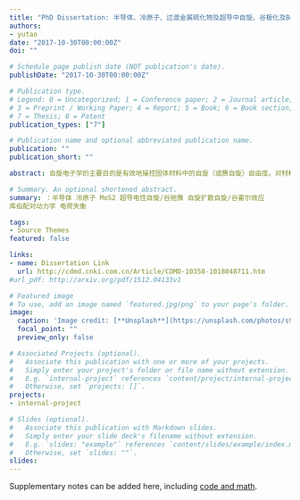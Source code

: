 ```yaml
---
title: "PhD Dissertation: 半导体、冷原子、过渡金属硫化物及超导中自旋、谷极化及Bogoliubov准粒子的动力学研究"
authors: 
- yutao
date: "2017-10-30T00:00:00Z"
doi: ""

# Schedule page publish date (NOT publication's date).
publishDate: "2017-10-30T00:00:00Z"

# Publication type.
# Legend: 0 = Uncategorized; 1 = Conference paper; 2 = Journal article;
# 3 = Preprint / Working Paper; 4 = Report; 5 = Book; 6 = Book section;
# 7 = Thesis; 8 = Patent
publication_types: ["7"]

# Publication name and optional abbreviated publication name.
publication: ""
publication_short: ""

abstract: 自旋电子学的主要目的是有效地操控固体材料中的自旋（或赝自旋）自由度。对材料中自旋和电荷的动力学及它们的相互影响的理解对自旋电子学的发展非常重要。针对这一问题，本论文根据所关心的物理系统分为三个部分。在第一部分，我们研究半导体及超冷原子中的自旋动力学，其中包括自旋弛豫和自旋扩散。在第二部分，我们研究单层和双层过渡金属硫属化物中由激子引起的谷极化的动力学，其中包括谷去极化动力学和激子的谷霍尔效应。最后在第三部分，我们集中研究s-波和(s + p)-波超导体中Bogoliubov准粒子和凝聚体的自旋及电荷动力学。.

# Summary. An optional shortened abstract.
summary: ：半导体 冷原子 MoS2 超导电性自旋/谷弛豫 自旋扩散自旋/谷霍尔效应
库伯配对动力学 电荷失衡

tags:
- Source Themes
featured: false

links:
- name: Dissertation Link
  url: http://cdmd.cnki.com.cn/Article/CDMD-10358-1018048711.htm
#url_pdf: http://arxiv.org/pdf/1512.04133v1

# Featured image
# To use, add an image named `featured.jpg/png` to your page's folder. 
image:
  caption: 'Image credit: [**Unsplash**](https://unsplash.com/photos/s9CC2SKySJM)'
  focal_point: ""
  preview_only: false

# Associated Projects (optional).
#   Associate this publication with one or more of your projects.
#   Simply enter your project's folder or file name without extension.
#   E.g. `internal-project` references `content/project/internal-project/index.md`.
#   Otherwise, set `projects: []`.
projects:
- internal-project

# Slides (optional).
#   Associate this publication with Markdown slides.
#   Simply enter your slide deck's filename without extension.
#   E.g. `slides: "example"` references `content/slides/example/index.md`.
#   Otherwise, set `slides: ""`.
slides:
---
```


Supplementary notes can be added here, including [code and math](https://sourcethemes.com/academic/docs/writing-markdown-latex/).
